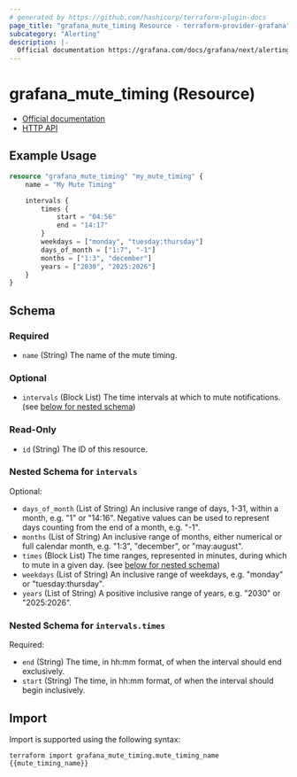 ```yaml
---
# generated by https://github.com/hashicorp/terraform-plugin-docs
page_title: "grafana_mute_timing Resource - terraform-provider-grafana"
subcategory: "Alerting"
description: |-
  Official documentation https://grafana.com/docs/grafana/next/alerting/notifications/mute-timings/HTTP API https://grafana.com/docs/grafana/next/developers/http_api/alerting_provisioning/#mute-timings
---
```


# grafana_mute_timing (Resource)

* [Official documentation](https://grafana.com/docs/grafana/next/alerting/notifications/mute-timings/)
* [HTTP API](https://grafana.com/docs/grafana/next/developers/http_api/alerting_provisioning/#mute-timings)

## Example Usage

```terraform
resource "grafana_mute_timing" "my_mute_timing" {
    name = "My Mute Timing"

    intervals {
        times {
            start = "04:56"
            end = "14:17"
        }
        weekdays = ["monday", "tuesday:thursday"]
        days_of_month = ["1:7", "-1"]
        months = ["1:3", "december"]
        years = ["2030", "2025:2026"]
    }
}
```

<!-- schema generated by tfplugindocs -->
## Schema

### Required

- `name` (String) The name of the mute timing.

### Optional

- `intervals` (Block List) The time intervals at which to mute notifications. (see [below for nested schema](#nestedblock--intervals))

### Read-Only

- `id` (String) The ID of this resource.

<a id="nestedblock--intervals"></a>
### Nested Schema for `intervals`

Optional:

- `days_of_month` (List of String) An inclusive range of days, 1-31, within a month, e.g. "1" or "14:16". Negative values can be used to represent days counting from the end of a month, e.g. "-1".
- `months` (List of String) An inclusive range of months, either numerical or full calendar month, e.g. "1:3", "december", or "may:august".
- `times` (Block List) The time ranges, represented in minutes, during which to mute in a given day. (see [below for nested schema](#nestedblock--intervals--times))
- `weekdays` (List of String) An inclusive range of weekdays, e.g. "monday" or "tuesday:thursday".
- `years` (List of String) A positive inclusive range of years, e.g. "2030" or "2025:2026".

<a id="nestedblock--intervals--times"></a>
### Nested Schema for `intervals.times`

Required:

- `end` (String) The time, in hh:mm format, of when the interval should end exclusively.
- `start` (String) The time, in hh:mm format, of when the interval should begin inclusively.

## Import

Import is supported using the following syntax:

```shell
terraform import grafana_mute_timing.mute_timing_name {{mute_timing_name}}
```
